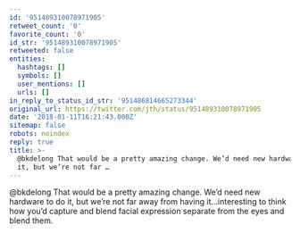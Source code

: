 ```yaml
---
id: '951489310078971905'
retweet_count: '0'
favorite_count: '0'
id_str: '951489310078971905'
retweeted: false
entities:
  hashtags: []
  symbols: []
  user_mentions: []
  urls: []
in_reply_to_status_id_str: '951486814665273344'
original_url: https://twitter.com/jth/status/951489310078971905
date: '2018-01-11T16:21:43.000Z'
sitemap: false
robots: noindex
reply: true
title: >-
  @bkdelong That would be a pretty amazing change. We’d need new hardware to do
  it, but we’re not far …
---
```


@bkdelong That would be a pretty amazing change. We’d need new hardware to do it, but we’re not far away from having it…interesting to think how you’d capture and blend facial expression separate from the eyes and blend them.